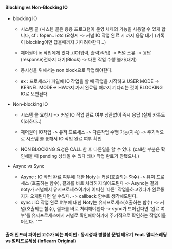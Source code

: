 #### Blocking vs Non-Blocking IO
- blocking IO
    - 시스템 콜 (시스템 콜은 응용 프로그램이 운영 체제의 기능을 사용할 수 있게 합니다, cf : fopen.. iotcl)요청시 -> 커널 IO 작업 완료 시 까지 응답 대기 (카톡이 blocking이면 답올때까지 기다려야한다...)
    - 제어권이 io 작업에게 있다..(IO(입력, 출력)작업) -> 커널 소유 -> 응답(response)전까지 대기(Block) -> 다른 작업 수행 불가(대기)
    - 동시성을 위해서는 non block으로 작업해야한다.

    - ex : 프로세스가 파일에 IO 작업을 할 때 작업을 시작하고 USER MODE -> KERNEL MODE-> HW까지 가서 완료될 때까지 기다리는 것이 BLOCKING IO로 보면된다

- Non-blocking IO
    - 시스템 콜 요청시 => 커널 IO 작업 완료 여부 상관없이 즉시 응답 (실제 카톡도 이러하다..)
    - 제어권이 IO작업 -> 유저 프로세스 -> 다른작업 수행 가능(지속) -> 주기적으로 시스템 콜 통해서 IO 작업 완료 여부 확인 
    
    - NON BLOCKING 요청은 CALL 한 후 다른일을 할 수 있다. (call한 부분은 확인해볼 때 pending 상태일 수 있다 왜냐 작업 완료가 안됐으니.)

- Async vs Sync
    - Async : IO 작업 완료 여부에 대한 Noty는 커널(호출되는 함수) -> 유저 프로세스 (호출하는 함수), 결과를 바로 처리하지 않아도된다
        -> Async는 결과 noty가 커널에서 유저프로세스이기에 어떠한 '다른' 작업을하고있다가 완료통지가 오게된다면 알 수있다.
        -> callback 함수로 생각해도된다.
    - sync  : IO 작업 완료 여부에 대한 Noty는 유저프로세스(호출하는 함수) -> 커널(호출되는 함수), 결과를 바로 처리해야한다 
        ->   sync가 드어간다면 '완료 여부'를 유저프로세스에서 커널로 확인해야하기에 주기적으로 확인하는 작업이들어간다. 
"""

#### 출처 인프러 파이썬 고수가 되는 파이썬 : 동시성과 병렬성 문법 배우기 Feat. 멀티스레딩 vs 멀티프로세싱 (Inflearn Original)